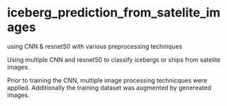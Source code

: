 # iceberg_prediction_from_satelite_images
using CNN &amp; resnet50 with various preprocessing techniques


Using multiple CNN and resnet50 to classify icebergs or ships from satelite images.

Prior to training the CNN, multiple image processing technicques were applied.
Additionally the training dataset was augmented by genereated images.
